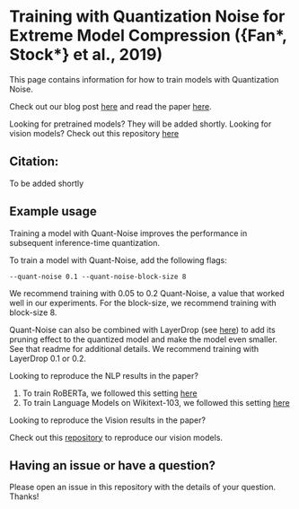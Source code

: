 # Training with Quantization Noise for Extreme Model Compression ({Fan*, Stock*} et al., 2019)
This page contains information for how to train models with Quantization Noise.

Check out our blog post [here](link_to_blog_post) and read the paper [here](link_to_paper).

Looking for pretrained models? They will be added shortly.
Looking for vision models? Check out this repository [here](link_to_vision_repo)

## Citation:
To be added shortly

## Example usage

Training a model with Quant-Noise improves the performance in subsequent inference-time quantization.

To train a model with Quant-Noise, add the following flags:
```
--quant-noise 0.1 --quant-noise-block-size 8
```
We recommend training with 0.05 to 0.2 Quant-Noise, a value that worked well in our experiments. For the block-size, we recommend training with block-size 8.

Quant-Noise can also be combined with LayerDrop (see [here](https://github.com/pytorch/fairseq/tree/master/examples/layerdrop)) to add its pruning effect to the quantized model and make the model even smaller. See that readme for additional details. We recommend training with LayerDrop 0.1 or 0.2.

Looking to reproduce the NLP results in the paper?

1. To train RoBERTa, we followed this setting [here](https://github.com/pytorch/fairseq/tree/master/examples/roberta)
2. To train Language Models on Wikitext-103, we followed this setting [here](https://github.com/pytorch/fairseq/tree/master/examples/language_model)

Looking to reproduce the Vision results in the paper?

Check out this [repository](add_link_here) to reproduce our vision models.

## Having an issue or have a question?

Please open an issue in this repository with the details of your question. Thanks!
